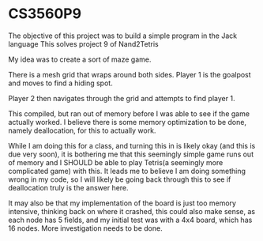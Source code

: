 # CS3560P9
The objective of this project was to build a simple program in the Jack language
This solves project 9 of Nand2Tetris

My idea was to create a sort of maze game.

There is a mesh grid that wraps around both sides. Player 1 is the goalpost and moves to find a hiding spot.

Player 2 then navigates through the grid and attempts to find player 1.

This compiled, but ran out of memory before I was able to see if the game actually worked.
I believe there is some memory optimization to be done, namely deallocation, for this to actually work.

While I am doing this for a class, and turning this in is likely okay (and this is due very soon), it is bothering me that this seemingly simple game runs out of memory and I SHOULD be able to play Tetris(a seemingly more complicated game) with this.
It leads me to believe I am doing something wrong in my code, so I will likely be going back through this to see if deallocation truly is the answer here.

It may also be that my implementation of the board is just too memory intensive, thinking back on where it crashed, this could also make sense, as each node has 5 fields, and my initial test was with a 4x4 board, which has 16 nodes. More investigation needs to be done.
